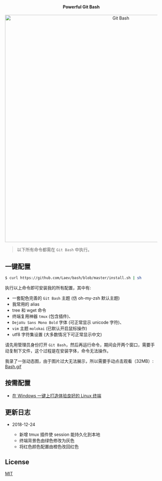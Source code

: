 <h4 align="center">Powerful Git Bash</h4>
<p align="center">
    <img alt="Git Bash" src="https://user-images.githubusercontent.com/38936252/48936837-180cab00-ef47-11e8-8925-71eea5980e74.png" width="750">
</p>

> 以下所有命令都需在 `Git Bash` 中执行。

## 一键配置

```bash
$ curl https://github.com/Laev/bash/blob/master/install.sh | sh
```

执行以上命令即可安装我的所有配置，其中有:

- 一套配色完善的 `Git Bash` 主题 (仿 oh-my-zsh 默认主题)
- 我常用的 alias
- tree 和 wget 命令
- 终端复用神器 `tmux` (包含插件)、
- `DejaVu Sans Mono Bold` 字体 (可正常显示 unicode 字符)、
- `vim` 主题 `molokai` (已默认开启鼠标操作)
- utf8 字符集设置 (大多数情况下可正常显示中文)

请先用管理员身份打开 `Git Bash`，然后再运行命令，期间会开两个窗口，需要手动复制下文件，这个过程是在安装字体，命令无法操作。

我录了一张动态图，由于图片过大无法展示，所以需要手动点击观看（32MB）: [Bash.gif](https://xnngs.oss-cn-shanghai.aliyuncs.com/img/bash.gif)

## 按需配置

- [在 Windows 一键上打造体验良好的 Linux 终端](https://xnngs.cn/new/terminal.html)

## 更新日志

- 2018-12-24 
  
  - 新增 tmux 插件使 session 能持久化到本地
  - 终端背景色由绿色修改为灰色
  - 将红色颜色配置由橙色改回红色

## License

[MIT](./LICENSE)
